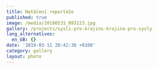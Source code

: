 ```yaml
---
title: Natáčení reportáže
published: true
image: /media/20180531_093123.jpg
gallery: /projects/sysli-pro-krajinu-krajina-pro-sysly
lang_alternatives:
  en_GB: {}
date: '2019-03-11 20:42:36 +0100'
category: gallery
layout: photo
---
```


